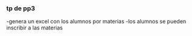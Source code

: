 ### tp de pp3 
-genera un excel con los alumnos por materias
-los alumnos se pueden inscribir a las materias
